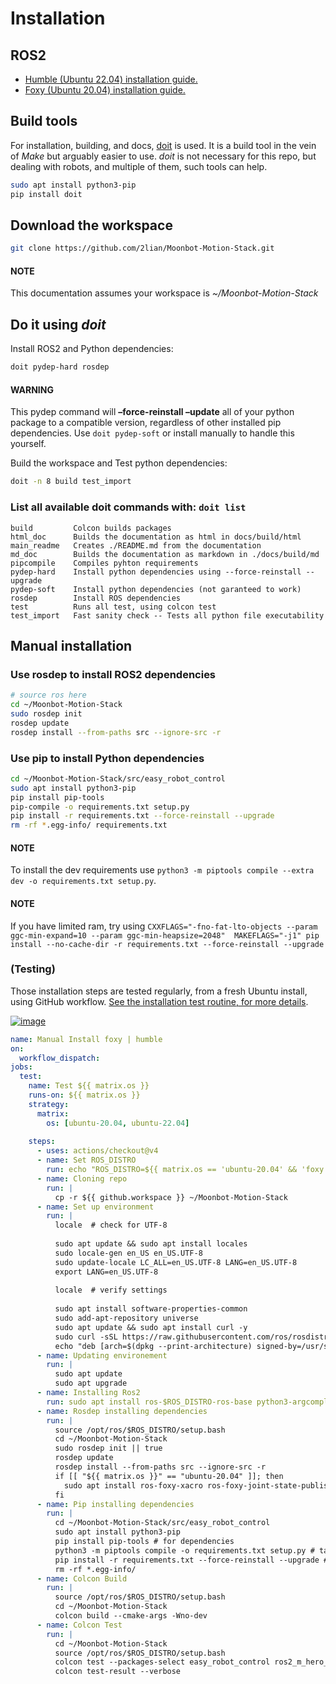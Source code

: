 # Installation

## ROS2

- [Humble (Ubuntu 22.04) installation guide.](https://docs.ros.org/en/humble/Installation.html)
- [Foxy (Ubuntu 20.04) installation guide.](https://docs.ros.org/en/foxy/Installation.html)

## Build tools

For installation, building, and docs, [doit](https://pydoit.org) is used. It is a build tool in the vein of *Make* but arguably easier to use. *doit* is not necessary for this repo, but dealing with robots, and multiple of them, such tools can help.

```bash
sudo apt install python3-pip
pip install doit
```

## Download the workspace

```bash
git clone https://github.com/2lian/Moonbot-Motion-Stack.git
```

#### NOTE
This documentation assumes your workspace is  *~/Moonbot-Motion-Stack*

## Do it using *doit*

Install ROS2 and Python dependencies:

```bash
doit pydep-hard rosdep
```

#### WARNING
This pydep command will **–force-reinstall –update** all of your python package to a compatible version, regardless of other installed pip dependencies. Use `doit pydep-soft` or install manually to handle this yourself.

Build the workspace and Test python dependencies:

```bash
doit -n 8 build test_import
```

### List all available doit commands with: `doit list`

```console
build         Colcon builds packages
html_doc      Builds the documentation as html in docs/build/html
main_readme   Creates ./README.md from the documentation
md_doc        Builds the documentation as markdown in ./docs/build/md
pipcompile    Compiles pyhton requirements
pydep-hard    Install python dependencies using --force-reinstall --upgrade
pydep-soft    Install python dependencies (not garanteed to work)
rosdep        Install ROS dependencies
test          Runs all test, using colcon test
test_import   Fast sanity check -- Tests all python file executability
```

## Manual installation

### Use rosdep to install ROS2 dependencies

```bash
# source ros here
cd ~/Moonbot-Motion-Stack
sudo rosdep init
rosdep update
rosdep install --from-paths src --ignore-src -r
```

### Use pip to install Python dependencies

```bash
cd ~/Moonbot-Motion-Stack/src/easy_robot_control
sudo apt install python3-pip
pip install pip-tools
pip-compile -o requirements.txt setup.py
pip install -r requirements.txt --force-reinstall --upgrade
rm -rf *.egg-info/ requirements.txt
```

#### NOTE
To install the dev requirements use `python3 -m piptools compile --extra dev -o requirements.txt setup.py`.

#### NOTE
If you have limited ram, try using `CXXFLAGS="-fno-fat-lto-objects --param ggc-min-expand=10 --param ggc-min-heapsize=2048"  MAKEFLAGS="-j1" pip install --no-cache-dir -r requirements.txt --force-reinstall --upgrade`

### (Testing)

Those installation steps are tested regularly, from a fresh Ubuntu install, using GitHub workflow. [See the installation test routine, for more details](https://github.com/2lian/Moonbot-Motion-Stack/blob/main/.github/workflows/stepbystep.yaml).

[![image](https://github.com/2lian/Moonbot-Motion-Stack/actions/workflows/doit_install.yaml/badge.svg)](https://github.com/2lian/Moonbot-Motion-Stack/actions/workflows/doit_install.yaml)
```yaml
name: Manual Install foxy | humble
on:
  workflow_dispatch:
jobs:
  test:
    name: Test ${{ matrix.os }}
    runs-on: ${{ matrix.os }}
    strategy:
      matrix:
        os: [ubuntu-20.04, ubuntu-22.04]
      
    steps:
      - uses: actions/checkout@v4
      - name: Set ROS_DISTRO
        run: echo "ROS_DISTRO=${{ matrix.os == 'ubuntu-20.04' && 'foxy' || 'humble' }}" >> $GITHUB_ENV
      - name: Cloning repo
        run: |
          cp -r ${{ github.workspace }} ~/Moonbot-Motion-Stack
      - name: Set up environment
        run: |
          locale  # check for UTF-8
          
          sudo apt update && sudo apt install locales
          sudo locale-gen en_US en_US.UTF-8
          sudo update-locale LC_ALL=en_US.UTF-8 LANG=en_US.UTF-8
          export LANG=en_US.UTF-8
          
          locale  # verify settings
          
          sudo apt install software-properties-common
          sudo add-apt-repository universe
          sudo apt update && sudo apt install curl -y
          sudo curl -sSL https://raw.githubusercontent.com/ros/rosdistro/master/ros.key -o /usr/share/keyrings/ros-archive-keyring.gpg
          echo "deb [arch=$(dpkg --print-architecture) signed-by=/usr/share/keyrings/ros-archive-keyring.gpg] http://packages.ros.org/ros2/ubuntu $(. /etc/os-release && echo $UBUNTU_CODENAME) main" | sudo tee /etc/apt/sources.list.d/ros2.list > /dev/null
      - name: Updating environement
        run: |
          sudo apt update
          sudo apt upgrade
      - name: Installing Ros2
        run: sudo apt install ros-$ROS_DISTRO-ros-base python3-argcomplete ros-dev-tools python3-colcon-common-extensions
      - name: Rosdep installing dependencies
        run: |
          source /opt/ros/$ROS_DISTRO/setup.bash
          cd ~/Moonbot-Motion-Stack
          sudo rosdep init || true
          rosdep update
          rosdep install --from-paths src --ignore-src -r
          if [[ "${{ matrix.os }}" == "ubuntu-20.04" ]]; then
            sudo apt install ros-foxy-xacro ros-foxy-joint-state-publisher
          fi
      - name: Pip installing dependencies
        run: |
          cd ~/Moonbot-Motion-Stack/src/easy_robot_control
          sudo apt install python3-pip
          pip install pip-tools # for dependencies
          python3 -m piptools compile -o requirements.txt setup.py # takes a while (2-3 min on embedded pc)
          pip install -r requirements.txt --force-reinstall --upgrade # for dependencies
          rm -rf *.egg-info/
      - name: Colcon Build
        run: |
          source /opt/ros/$ROS_DISTRO/setup.bash
          cd ~/Moonbot-Motion-Stack
          colcon build --cmake-args -Wno-dev
      - name: Colcon Test
        run: |
          cd ~/Moonbot-Motion-Stack
          source /opt/ros/$ROS_DISTRO/setup.bash
          colcon test --packages-select easy_robot_control ros2_m_hero_pkg rviz_basic --event-handlers console_cohesion+
          colcon test-result --verbose
```
